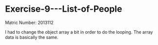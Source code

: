 # Exercise-9---List-of-People
Matric Number: 2013112

I had to change the object array a bit in order to do the looping. The array data is basically the same.
